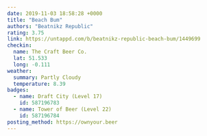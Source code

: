 ```yaml
---
date: 2019-11-03 18:58:28 +0000
title: "Beach Bum"
authors: "Beatnikz Republic"
rating: 3.75
link: https://untappd.com/b/beatnikz-republic-beach-bum/1449699
checkin:
  name: The Craft Beer Co.
  lat: 51.533
  long: -0.111
weather:
  summary: Partly Cloudy
  temperature: 8.39
badges:
  - name: Draft City (Level 17)
    id: 587196783
  - name: Tower of Beer (Level 22)
    id: 587196784
posting_method: https://ownyour.beer
---
```

